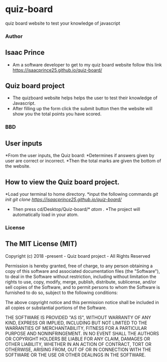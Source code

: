# quiz-board
quiz board website to test your knowledge of javascript
### Author
## Isaac Prince
* Am a software developer to get to my quiz board website follow this link https://isaacprince25.github.io/quiz-board/
## Quiz board project
* The quizboard website helps helps the user to test their knowledge of Javascript.
* After filling up the form click the submit button then the website will show you the total points you have scored.
### BBD 
## User inputs
*From the user inputs, the Quiz board:
*Determines if answers given by user are correct or incorrect.
*Then the total marks are given the bottom of the website.
## How to view the Quiz board project.
*Load your terminal to home directory.
*input the following commands
*git init*
*git clone https://isaacprince25.github.io/quiz-board/*
* Then press cd/Desktop/Quiz-board/*
*atom .*
*The project will automatically load in your atom.
### License
## The MIT License (MIT)

Copyright (c) 2018 -present - Quiz board project - All Rights Reserved

Permission is hereby granted, free of charge, to any person obtaining a copy of this software and associated documentation files (the "Software"), to deal in the Software without restriction, including without limitation the rights to use, copy, modify, merge, publish, distribute, sublicense, and/or sell copies of the Software, and to permit persons to whom the Software is furnished to do so, subject to the following conditions:

The above copyright notice and this permission notice shall be included in all copies or substantial portions of the Software.

THE SOFTWARE IS PROVIDED "AS IS", WITHOUT WARRANTY OF ANY KIND, EXPRESS OR IMPLIED, INCLUDING BUT NOT LIMITED TO THE WARRANTIES OF MERCHANTABILITY, FITNESS FOR A PARTICULAR PURPOSE AND NONINFRINGEMENT. IN NO EVENT SHALL THE AUTHORS OR COPYRIGHT HOLDERS BE LIABLE FOR ANY CLAIM, DAMAGES OR OTHER LIABILITY, WHETHER IN AN ACTION OF CONTRACT, TORT OR OTHERWISE, ARISING FROM, OUT OF OR IN CONNECTION WITH THE SOFTWARE OR THE USE OR OTHER DEALINGS IN THE SOFTWARE.


